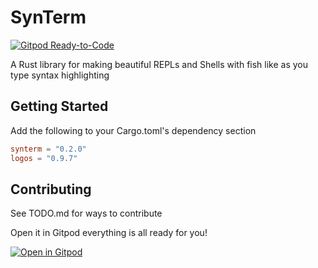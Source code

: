 # SynTerm

[![Gitpod Ready-to-Code](https://img.shields.io/badge/Gitpod-Ready--to--Code-blue?logo=gitpod)](https://gitpod.io/#https://github.com/JesterOrNot/synterm)

A Rust library for making beautiful REPLs and Shells with fish like as you type syntax highlighting

## Getting Started

Add the following to your Cargo.toml's dependency section

```toml
synterm = "0.2.0"
logos = "0.9.7"
```

## Contributing

See TODO.md for ways to contribute

Open it in Gitpod everything is all ready for you!

[![Open in Gitpod](https://gitpod.io/button/open-in-gitpod.svg)](https://gitpod.io/#https://github.com/JesterOrNot/synterm)
